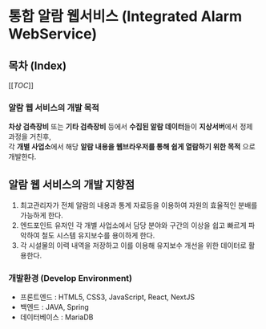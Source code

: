 # 통합 알람 웹서비스 (Integrated Alarm WebService)

## 목차 (Index)

[[_TOC_]]

### 알람 웹 서비스의 개발 목적

**차상 검측장비** 또는 **기타 검측장비** 등에서 **수집된 알람 데이터**들이 **지상서버**에서 정제 과정을 거친후,  
각 **개별 사업소**에서 해당 **알람 내용을 웹브라우저를 통해 쉽게 열람하기 위한 목적** 으로 개발한다.

## 알람 웹 서비스의 개발 지향점

1. 최고관리자가 전체 알람의 내용과 통계 자료등을 이용하여 자원의 효율적인 분배를 가능하게 한다.
2. 엔드포인트 유저인 각 개별 사업소에서 담당 분야와 구간의 이상을 쉽고 빠르게 파악하여 철도 시스템 유지보수를 용이하게 한다.
3. 각 시설물의 이력 내역을 저장하고 이를 이용해 유지보수 개선을 위한 데이터로 활용한다.

### 개발환경 (Develop Environment)

- 프론트엔드 : HTML5, CSS3, JavaScript, React, NextJS
- 백엔드 : JAVA, Spring
- 데이터베이스 : MariaDB
